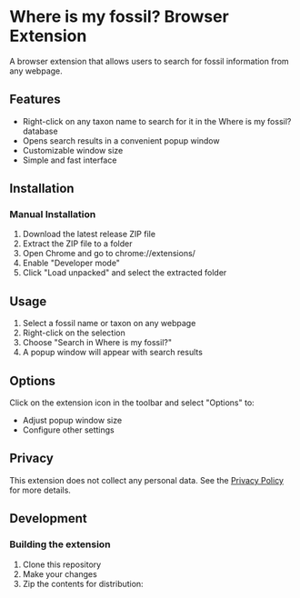 # Where is my fossil? Browser Extension

A browser extension that allows users to search for fossil information from any webpage.

## Features

- Right-click on any taxon name to search for it in the Where is my fossil? database
- Opens search results in a convenient popup window
- Customizable window size
- Simple and fast interface

## Installation

### Manual Installation
1. Download the latest release ZIP file
2. Extract the ZIP file to a folder
3. Open Chrome and go to chrome://extensions/
4. Enable "Developer mode"
5. Click "Load unpacked" and select the extracted folder

## Usage

1. Select a fossil name or taxon on any webpage
2. Right-click on the selection
3. Choose "Search in Where is my fossil?"
4. A popup window will appear with search results

## Options

Click on the extension icon in the toolbar and select "Options" to:
- Adjust popup window size
- Configure other settings

## Privacy

This extension does not collect any personal data. See the [Privacy Policy](privacy.html) for more details.

## Development

### Building the extension
1. Clone this repository
2. Make your changes
3. Zip the contents for distribution: